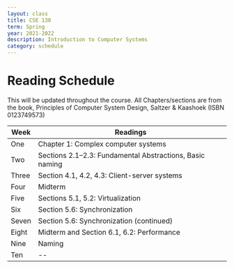```yaml
---
layout: class
title: CSE 130
term: Spring
year: 2021-2022
description: Introduction to Computer Systems
category: schedule
---
```


# Reading Schedule

This will be updated throughout the course.  All Chapters/sections are
from the book, Principles of Computer System Design, Saltzer &
Kaashoek (ISBN 0123749573)

|Week | Readings | 
|----------|----------|
|One | Chapter 1: Complex computer systems
|Two | Sections 2.1–2.3: Fundamental Abstractions, Basic naming|
|Three | Section 4.1, 4.2, 4.3: Client-server systems|
|Four | Midterm
|Five | Sections 5.1, 5.2: Virtualization |
|Six  |  Section 5.6: Synchronization|
|Seven | Section 5.6: Synchronization (continued)|
|Eight | Midterm and Section 6.1, 6.2: Performance|
|Nine  | Naming |
|Ten   | -- |

